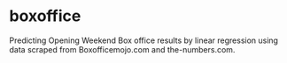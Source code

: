# boxoffice

Predicting Opening Weekend Box office results by linear regression using data scraped from Boxofficemojo.com and the-numbers.com.
